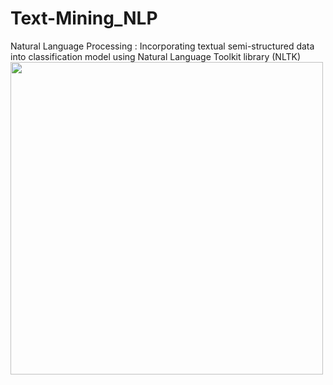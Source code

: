 # Text-Mining_NLP
Natural Language Processing : Incorporating textual semi-structured data into classification model using Natural Language Toolkit library (NLTK)
<br>
<img src="https://user-images.githubusercontent.com/112804900/202992612-5e8fd4e4-0e6c-4a99-8d38-5eb0b0f39c7e.png" width=500 >


